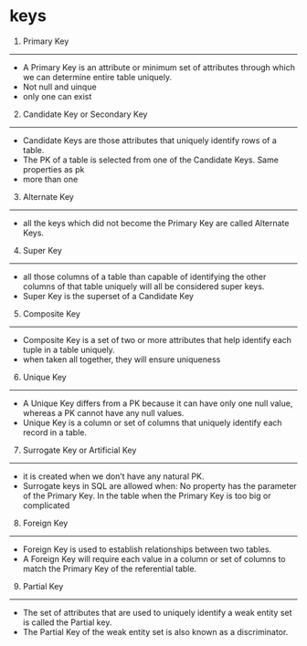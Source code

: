 # keys
1. Primary Key
----
- A Primary Key is an attribute or minimum set of attributes through which we can determine entire table uniquely.
- Not null and uinque
- only one can exist

2. Candidate Key or Secondary Key
----
- Candidate Keys are those attributes that uniquely identify rows of a table.
- The PK of a table is selected from one of the Candidate Keys. Same properties as pk
- more than one

3. Alternate Key
----
- all the keys which did not become the Primary Key are called Alternate Keys.

4. Super Key
----
- all those columns of a table than capable of identifying the other columns of that table uniquely will all be considered super keys.
- Super Key is the superset of a Candidate Key

5. Composite Key
---
- Composite Key is a set of two or more attributes that help identify each tuple in a table uniquely.
- when taken all together, they will ensure uniqueness

6. Unique Key
----
- A Unique Key differs from a PK because it can have only one null value, whereas a PK cannot have any null values.
- Unique Key is a column or set of columns that uniquely identify each record in a table.

7. Surrogate Key or Artificial Key
---
- it is created when we don’t have any natural PK.
- Surrogate keys in SQL are allowed when:
  No property has the parameter of the Primary Key.
  In the table when the Primary Key is too big or complicated

8. Foreign Key
---
- Foreign Key is used to establish relationships between two tables.
- A Foreign Key will require each value in a column or set of columns to match the Primary Key of the referential table.

9. Partial Key
----
- The set of attributes that are used to uniquely identify a weak entity set is called the Partial key.
- The Partial Key of the weak entity set is also known as a discriminator.


